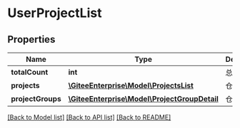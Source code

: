# UserProjectList

## Properties

Name | Type | Description | Notes
------------ | ------------- | ------------- | -------------
**totalCount** | **int** | 总数 | [optional] 
**projects** | [**\GiteeEnterprise\Model\ProjectsList**](ProjectsList.md) | 仓库列表 | [optional] 
**projectGroups** | [**\GiteeEnterprise\Model\ProjectGroupDetail**](ProjectGroupDetail.md) | 仓库组列表 | [optional] 

[[Back to Model list]](../../README.md#documentation-for-models) [[Back to API list]](../../README.md#documentation-for-api-endpoints) [[Back to README]](../../README.md)


